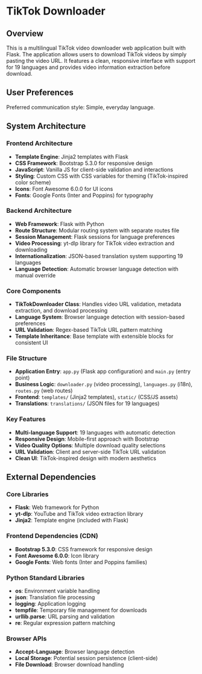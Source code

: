 # TikTok Downloader

## Overview

This is a multilingual TikTok video downloader web application built with Flask. The application allows users to download TikTok videos by simply pasting the video URL. It features a clean, responsive interface with support for 19 languages and provides video information extraction before download.

## User Preferences

Preferred communication style: Simple, everyday language.

## System Architecture

### Frontend Architecture
- **Template Engine**: Jinja2 templates with Flask
- **CSS Framework**: Bootstrap 5.3.0 for responsive design
- **JavaScript**: Vanilla JS for client-side validation and interactions
- **Styling**: Custom CSS with CSS variables for theming (TikTok-inspired color scheme)
- **Icons**: Font Awesome 6.0.0 for UI icons
- **Fonts**: Google Fonts (Inter and Poppins) for typography

### Backend Architecture
- **Web Framework**: Flask with Python
- **Route Structure**: Modular routing system with separate routes file
- **Session Management**: Flask sessions for language preferences
- **Video Processing**: yt-dlp library for TikTok video extraction and downloading
- **Internationalization**: JSON-based translation system supporting 19 languages
- **Language Detection**: Automatic browser language detection with manual override

### Core Components
- **TikTokDownloader Class**: Handles video URL validation, metadata extraction, and download processing
- **Language System**: Browser language detection with session-based preferences
- **URL Validation**: Regex-based TikTok URL pattern matching
- **Template Inheritance**: Base template with extensible blocks for consistent UI

### File Structure
- **Application Entry**: `app.py` (Flask app configuration) and `main.py` (entry point)
- **Business Logic**: `downloader.py` (video processing), `languages.py` (i18n), `routes.py` (web routes)
- **Frontend**: `templates/` (Jinja2 templates), `static/` (CSS/JS assets)
- **Translations**: `translations/` (JSON files for 19 languages)

### Key Features
- **Multi-language Support**: 19 languages with automatic detection
- **Responsive Design**: Mobile-first approach with Bootstrap
- **Video Quality Options**: Multiple download quality selections
- **URL Validation**: Client and server-side TikTok URL validation
- **Clean UI**: TikTok-inspired design with modern aesthetics

## External Dependencies

### Core Libraries
- **Flask**: Web framework for Python
- **yt-dlp**: YouTube and TikTok video extraction library
- **Jinja2**: Template engine (included with Flask)

### Frontend Dependencies (CDN)
- **Bootstrap 5.3.0**: CSS framework for responsive design
- **Font Awesome 6.0.0**: Icon library
- **Google Fonts**: Web fonts (Inter and Poppins families)

### Python Standard Libraries
- **os**: Environment variable handling
- **json**: Translation file processing
- **logging**: Application logging
- **tempfile**: Temporary file management for downloads
- **urllib.parse**: URL parsing and validation
- **re**: Regular expression pattern matching

### Browser APIs
- **Accept-Language**: Browser language detection
- **Local Storage**: Potential session persistence (client-side)
- **File Download**: Browser download handling
